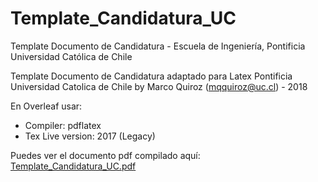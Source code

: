 # Template_Candidatura_UC

Template Documento de Candidatura - Escuela de Ingeniería, Pontificia Universidad Católica de Chile

Template Documento de Candidatura adaptado para Latex
Pontificia Universidad Catolica de Chile
by Marco Quiroz (mqquiroz@uc.cl) - 2018

En Overleaf usar:
- Compiler: pdflatex
- Tex Live version: 2017 (Legacy)

Puedes ver el documento pdf compilado aquí: [Template_Candidatura_UC.pdf](./Template_Candidatura_UC.pdf)
